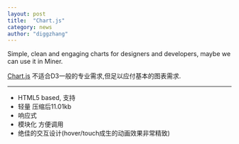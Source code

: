 ```yaml
---
layout: post
title:  "Chart.js"
category: news
author: "diggzhang"
---
```


Simple, clean and engaging charts for designers and developers, maybe we can use it in Miner.

[Chart.js](http://www.chartjs.org/ ) 不适合D3一般的专业需求,但足以应付基本的图表需求.

***

* HTML5 based, 支持<canvasA>
* 轻量 压缩后11.01kb
* 响应式 
* 模块化 方便调用
* 绝佳的交互设计(hover/touch成生的动画效果非常精致)
